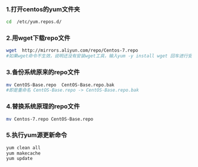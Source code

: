 ### 1.打开centos的yum文件夹

~~~~bash
cd  /etc/yum.repos.d/
~~~~

### 2.用wget下载repo文件

~~~bash
wget  http://mirrors.aliyun.com/repo/Centos-7.repo
#如果wget命令不生效，说明还没有安装wget工具，输入yum -y install wget 回车进行安装。
~~~

### 3.备份系统原来的repo文件

~~~bash
mv CentOS-Base.repo  CentOS-Base.repo.bak
#即是重命名 CentOS-Base.repo -> CentOS-Base.repo.bak
~~~

### 4.替换系统原理的repo文件

~~~~bash
mv Centos-7.repo CentOS-Base.repo
~~~~

### 5.执行yum源更新命令

~~~bash
yum clean all
yum makecache
yum update
~~~

